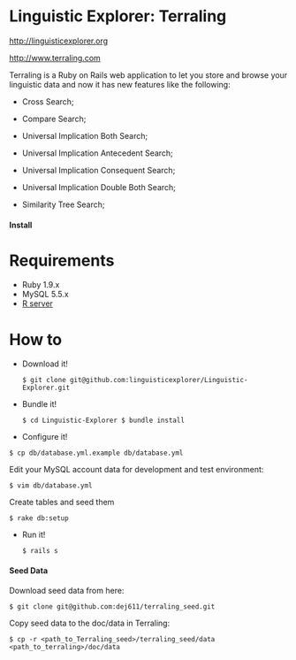 Linguistic Explorer: Terraling
====

http://linguisticexplorer.org

http://www.terraling.com

Terraling is a Ruby on Rails web application to let you store and browse your linguistic data and now it has new features like the following:

* Cross Search;

* Compare Search;

* Universal Implication Both Search;

* Universal Implication Antecedent Search;

* Universal Implication Consequent Search;

* Universal Implication Double Both Search;

* Similarity Tree Search;

#### Install

Requirements
============
* Ruby 1.9.x
* MySQL 5.5.x
* [R server](http://cran.r-project.org/doc/FAQ/R-FAQ.html#How-can-R-be-installed_003f)

How to
======

* Download it!

  `$ git clone git@github.com:linguisticexplorer/Linguistic-Explorer.git`

* Bundle it!

  `$ cd Linguistic-Explorer
   $ bundle install`

* Configure it!

 `$ cp db/database.yml.example db/database.yml`

  Edit your MySQL account data for development and test environment:

 `$ vim db/database.yml`

  Create tables and seed them

  `$ rake db:setup`

* Run it!

  `$ rails s`

#### Seed Data

Download seed data from here:

  `$ git clone git@github.com:dej611/terraling_seed.git`

Copy seed data to the doc/data in Terraling:

  `$ cp -r <path_to_Terraling_seed>/terraling_seed/data <path_to_terraling>/doc/data`